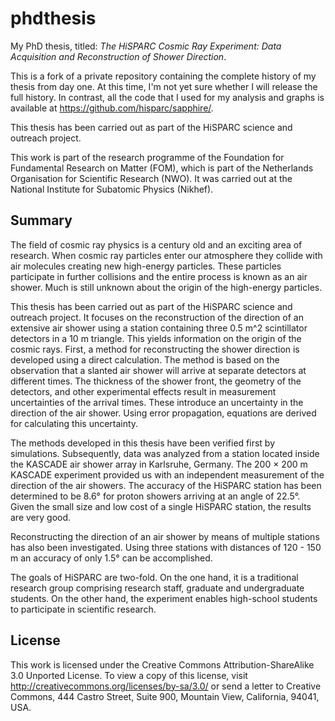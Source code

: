 phdthesis
=========

My PhD thesis, titled: *The HiSPARC Cosmic Ray Experiment: Data
Acquisition and Reconstruction of Shower Direction*.

This is a fork of a private repository containing the complete history of
my thesis from day one.  At this time, I'm not yet sure whether I will
release the full history.  In contrast, all the code that I used for my
analysis and graphs is available at https://github.com/hisparc/sapphire/.

This thesis has been carried out as part of the HiSPARC science and
outreach project.

This work is part of the research programme of the Foundation for
Fundamental Research on Matter (FOM), which is part of the Netherlands
Organisation for Scientific Research (NWO).  It was carried out at the
National Institute for Subatomic Physics (Nikhef).


Summary
-------

The field of cosmic ray physics is a century old and an exciting
area of research.  When cosmic ray particles enter our atmosphere they
collide with air molecules creating new high-energy particles.
These particles participate in further collisions and the entire process
is known as an air shower.  Much is still unknown about the origin of the
high-energy particles.

This thesis has been carried out as part of the HiSPARC science and
outreach project.  It focuses on the reconstruction of the direction of an
extensive air shower using a station containing three 0.5 m^2 scintillator
detectors in a 10 m triangle.  This yields information on the origin of
the cosmic rays.  First, a method for reconstructing the shower direction
is developed using a direct calculation.  The method is based on the
observation that a slanted air shower will arrive at separate detectors at
different times.  The thickness of the shower front, the geometry of the
detectors, and other experimental effects result in measurement
uncertainties of the arrival times.  These introduce an uncertainty in the
direction of the air shower.  Using error propagation, equations are
derived for calculating this uncertainty.

The methods developed in this thesis have been verified first by
simulations.  Subsequently, data was analyzed from a station located
inside the KASCADE air shower array in Karlsruhe, Germany.  The 200 × 200
m KASCADE experiment provided us with an independent measurement of the
direction of the air showers.  The accuracy of the HiSPARC station has
been determined to be 8.6° for proton showers arriving at an angle
of 22.5°.  Given the small size and low cost of a single HiSPARC
station, the results are very good.

Reconstructing the direction of an air shower by means of multiple
stations has also been investigated.  Using three stations with distances
of 120 - 150 m an accuracy of only 1.5° can be accomplished.

The goals of HiSPARC are two-fold.  On the one hand, it is a traditional
research group comprising research staff, graduate and undergraduate
students.  On the other hand, the experiment enables high-school students
to participate in scientific research.


License
-------

This work is licensed under the Creative Commons Attribution-ShareAlike
3.0 Unported License. To view a copy of this license, visit
http://creativecommons.org/licenses/by-sa/3.0/ or send a letter to
Creative Commons, 444 Castro Street, Suite 900, Mountain View, California,
94041, USA.
